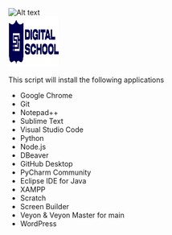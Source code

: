 ![Alt text](image-url "Optional title")  
<img src="https://github.com/ShpetimD/DigitalSchool/blob/main/DS_Logo.png" width="100" height="100">


This script will install the following applications

- Google Chrome
- Git
- Notepad++
- Sublime Text
- Visual Studio Code
- Python
- Node.js
- DBeaver
- GitHub Desktop
- PyCharm Community
- Eclipse IDE for Java
- XAMPP
- Scratch
- Screen Builder
- Veyon & Veyon Master for main
- WordPress
